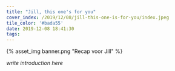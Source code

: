 ```yaml
---
title: "Jill, this one's for you"
cover_index: /2019/12/08/jill-this-one-is-for-you/index.jpeg
tile_color: '#bada55'
date: 2019-12-08 18:41:30
tags:
---
```

{% asset_img banner.png "Recap voor Jill" %}

_write introduction here_
